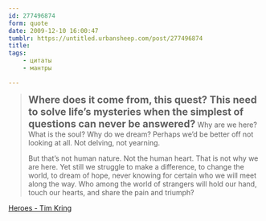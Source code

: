 ```yaml
---
id: 277496874
form: quote
date: 2009-12-10 16:00:47
tumblr: https://untitled.urbansheep.com/post/277496874
title: 
tags:
    - цитаты
    - мантры

---
```


<blockquote>
<p><strong style="font-size:1.4em;">Where does it come from, this quest? This need to solve life&rsquo;s mysteries when the simplest of questions can never be answered?</strong> Why are we here? What is the soul? Why do we dream? Perhaps we&rsquo;d be better off not looking at all. Not delving, not yearning.</p>

<p>But that&rsquo;s not human nature. Not the human heart. That is not why we are here. Yet still we struggle to make a difference, to change the world, to dream of hope, never knowing for certain who we will meet along the way. Who among the world of strangers will hold our hand, touch our hearts, and share the pain and triumph?</p>
</blockquote>

<a href="http://www.generationterrorists.com/quotes/heroes.shtml">Heroes - Tim Kring</a>
